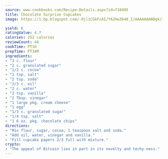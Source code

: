 ```yaml
---
source: www.cookbooks.com/Recipe-Details.aspx?id=718495
title: Chocolate Surprise Cupcakes
image: https://1.bp.blogspot.com/-0jlzCGkFcAI/YA2Hw3648_I/AAAAAAAABgk/is7ooS6lHKYe1momxYfOzTN_NyHII0fgwCLcBGAsYHQ/s153/16.png

yield: 6
ratingValue: 4.7
calories: 252 calories
reviewCount: 44
cookTime: PT1H
prepTime: PT34M
ingredients:
- "3 c. flour"
- "2 c. granulated sugar"
- "1/2 c. cocoa"
- "1 tsp. salt"
- "2 tsp. soda"
- "2/3 c. oil"
- "2 c. water"
- "2 tsp. vanilla"
- "2 Tbsp. vinegar"
- "1 large pkg. cream cheese"
- "1 egg"
- "1/3 c. granulated sugar"
- "1/4 tsp. salt"
- "1 6 oz. pkg. chocolate chips"
directions:
- "Mix flour, sugar, cocoa, 1 teaspoon salt and soda."
- "Add oil, water, vinegar and vanilla."
- "Fill cupcake papers 2/3 full with mixture."
crypto:
- "The appeal of Bitcoin lies in part in its novelty and techy-ness."
---
```


